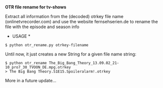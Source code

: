 **OTR file rename for tv-shows**

Extract all information from the (decoded) otrkey file name (onlinetvrecorder.com)
and use the website fernsehserien.de to rename the file with the episode and season info 

* USAGE *
````
$ python otr_rename.py otrkey-filename
````

Until now, it just creates a new String for a given file name string:
````
$ python otr_rename The_Big_Bang_Theory_13.09.02_21-10_pro7_30_TVOON_DE.mpg.otrkey
> The Big Bang Theory.S1E15.Spoileralarm!.otrkey
````

More in a future update...
